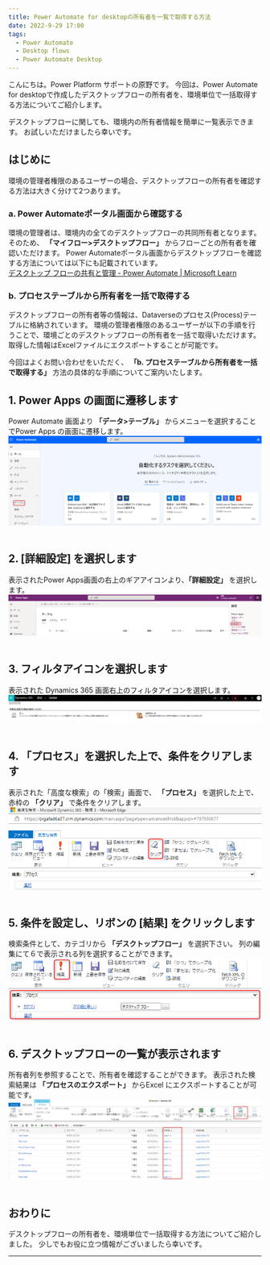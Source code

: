 ```yaml
---
title: Power Automate for desktopの所有者を一覧で取得する方法
date: 2022-9-29 17:00
tags:
  - Power Automate
  - Desktop flows
  - Power Automate Desktop
---
```


こんにちは。Power Platform サポートの原野です。
今回は、Power Automate for desktopで作成したデスクトップフローの所有者を、環境単位で一括取得する方法についてご紹介します。

デスクトップフローに関しても、環境内の所有者情報を簡単に一覧表示できます。
お試しいただけましたら幸いです。

<!-- more -->

## はじめに
環境の管理者権限のあるユーザーの場合、デスクトップフローの所有者を確認する方法は大きく分けて2つあります。

### a. Power Automateポータル画面から確認する
環境の管理者は、環境内の全てのデスクトップフローの共同所有者となります。
そのため、 __「マイフロー>デスクトップフロー」__ からフローごとの所有者を確認いただけます。
Power Automateポータル画面からデスクトップフローを確認する方法については以下にも記載されています。  
[デスクトップ フローの共有と管理 - Power Automate | Microsoft Learn](https://learn.microsoft.com/ja-jp/power-automate/desktop-flows/manage#list-of-desktop-flows)


### b. プロセステーブルから所有者を一括で取得する
デスクトップフローの所有者等の情報は、Dataverseのプロセス(Process)テーブルに格納されています。
環境の管理者権限のあるユーザーが以下の手順を行うことで、環境ごとのデスクトップフローの所有者を一括で取得いただけます。
取得した情報はExcelファイルにエクスポートすることが可能です。


今回はよくお問い合わせをいただく、 __「b. プロセステーブルから所有者を一括で取得する」__ 方法の具体的な手順についてご案内いたします。


## 1. Power Apps の画面に遷移します
Power Automate 画面より __「データ>テーブル」__ からメニューを選択することでPower Apps の画面に遷移します。
![](./PowerAutomateDesktop-GetOwner/image1.png)
<br>
<br>
## 2. [詳細設定] を選択します
表示されたPower Apps画面の右上のギアアイコンより、__「詳細設定」__ を選択します。
![](./PowerAutomateDesktop-GetOwner/image2.png)
<br>
<br>
## 3. フィルタアイコンを選択します
表示された Dynamics 365 画面右上のフィルタアイコンを選択します。
![](./PowerAutomateDesktop-GetOwner/image3.png)
<br>
<br>
## 4. 「プロセス」を選択した上で、条件をクリアします
表示された「高度な検索」の「検索」画面で、 __「プロセス」__ を選択した上で、赤枠の  __「クリア」__ で条件をクリアします。
![](./PowerAutomateDesktop-GetOwner/image4.png)
<br>
<br>
## 5. 条件を設定し、リボンの [結果] をクリックします
検索条件として、カテゴリから __「デスクトップフロー」__ を選択下さい。
列の編集にて６で表示される列を選択することができます。
![](./PowerAutomateDesktop-GetOwner/image5.png)
<br>
<br>
## 6. デスクトップフローの一覧が表示されます
所有者列を参照することで、所有者を確認することができます。
表示された検索結果は __「プロセスのエクスポート」__ からExcel にエクスポートすることが可能です。
![](./PowerAutomateDesktop-GetOwner/image6.png)
<br>
<br>
## おわりに

デスクトップフローの所有者を、環境単位で一括取得する方法についてご紹介しました。
少しでもお役に立つ情報がございましたら幸いです。

---

